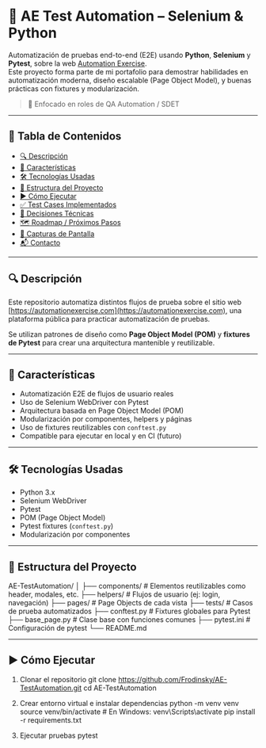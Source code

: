 # 🧪 AE Test Automation – Selenium & Python

Automatización de pruebas end-to-end (E2E) usando **Python**, **Selenium** y **Pytest**, sobre la web [Automation Exercise](https://automationexercise.com).  
Este proyecto forma parte de mi portafolio para demostrar habilidades en automatización moderna, diseño escalable (Page Object Model), y buenas prácticas con fixtures y modularización.

> 🎯 Enfocado en roles de QA Automation / SDET

---

## 📌 Tabla de Contenidos

- [🔍 Descripción](#-descripción)
- [🚀 Características](#-características)
- [🛠️ Tecnologías Usadas](#-tecnologías-usadas)
- [📁 Estructura del Proyecto](#-estructura-del-proyecto)
- [▶️ Cómo Ejecutar](#-cómo-ejecutar)
- [✅ Test Cases Implementados](#-test-cases-implementados)
- [🧠 Decisiones Técnicas](#-decisiones-técnicas)
- [🗺️ Roadmap / Próximos Pasos](#-roadmap--próximos-pasos)
- [📸 Capturas de Pantalla](#-capturas-de-pantalla)
- [📬 Contacto](#-contacto)

---

## 🔍 Descripción

Este repositorio automatiza distintos flujos de prueba sobre el sitio web [https://automationexercise.com](https://automationexercise.com), una plataforma pública para practicar automatización de pruebas.

Se utilizan patrones de diseño como **Page Object Model (POM)** y **fixtures de Pytest** para crear una arquitectura mantenible y reutilizable.

---

## 🚀 Características

- Automatización E2E de flujos de usuario reales
- Uso de Selenium WebDriver con Pytest
- Arquitectura basada en Page Object Model (POM)
- Modularización por componentes, helpers y páginas
- Uso de fixtures reutilizables con `conftest.py`
- Compatible para ejecutar en local y en CI (futuro)

---

## 🛠️ Tecnologías Usadas

- Python 3.x  
- Selenium WebDriver  
- Pytest  
- POM (Page Object Model)  
- Pytest fixtures (`conftest.py`)  
- Modularización por componentes

---

## 📁 Estructura del Proyecto

AE-TestAutomation/
│
├── components/             # Elementos reutilizables como header, modales, etc.
├── helpers/                # Flujos de usuario (ej: login, navegación)
├── pages/                  # Page Objects de cada vista
├── tests/                  # Casos de prueba automatizados
├── conftest.py             # Fixtures globales para Pytest
├── base_page.py            # Clase base con funciones comunes
├── pytest.ini              # Configuración de pytest
└── README.md

---


## ▶️ Cómo Ejecutar

1. Clonar el repositorio
git clone https://github.com/Frodinsky/AE-TestAutomation.git
cd AE-TestAutomation

2. Crear entorno virtual e instalar dependencias
python -m venv venv
source venv/bin/activate  # En Windows: venv\Scripts\activate
pip install -r requirements.txt

3. Ejecutar pruebas
pytest
